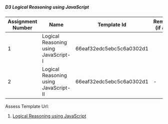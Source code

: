 ##### D3 Logical Reasoning using JavaScript

| Assignment Number | Name                                      | Template Id          | Remarks (if any) | Instructions (if any) |
|-------------------|-------------------------------------------|-----------------------|------------------|------------------------|
| 1                 | Logical Reasoning using JavaScript-I       | 66eaf32edc5ebc5c6a0302d1 |             | -                      |
| 2                 | Logical Reasoning using JavaScript-II | 66eaf32edc5ebc5c6a0302d1 | -                | -                      |


Assess Template Url:
1. [Logical Reasoning using JavaScript](https://assess-admin.masaischool.com/unified-assessment-template/view/66eaf3ff24974fe498ab7a2b)
